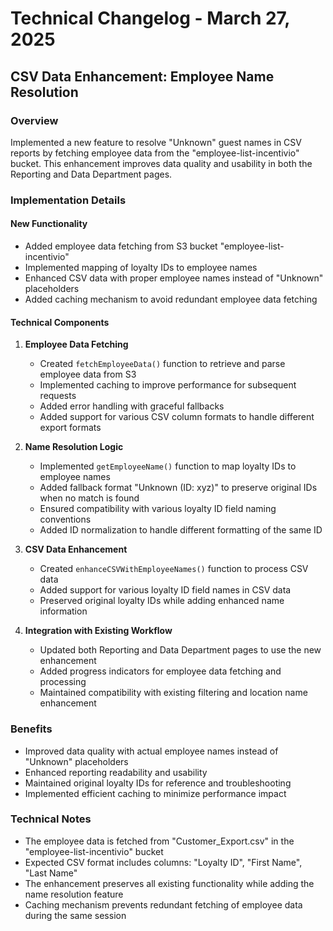 # Technical Changelog - March 27, 2025

## CSV Data Enhancement: Employee Name Resolution

### Overview
Implemented a new feature to resolve "Unknown" guest names in CSV reports by fetching employee data from the "employee-list-incentivio" bucket. This enhancement improves data quality and usability in both the Reporting and Data Department pages.

### Implementation Details

#### New Functionality
- Added employee data fetching from S3 bucket "employee-list-incentivio"
- Implemented mapping of loyalty IDs to employee names
- Enhanced CSV data with proper employee names instead of "Unknown" placeholders
- Added caching mechanism to avoid redundant employee data fetching

#### Technical Components
1. **Employee Data Fetching**
   - Created `fetchEmployeeData()` function to retrieve and parse employee data from S3
   - Implemented caching to improve performance for subsequent requests
   - Added error handling with graceful fallbacks
   - Added support for various CSV column formats to handle different export formats

2. **Name Resolution Logic**
   - Implemented `getEmployeeName()` function to map loyalty IDs to employee names
   - Added fallback format "Unknown (ID: xyz)" to preserve original IDs when no match is found
   - Ensured compatibility with various loyalty ID field naming conventions
   - Added ID normalization to handle different formatting of the same ID

3. **CSV Data Enhancement**
   - Created `enhanceCSVWithEmployeeNames()` function to process CSV data
   - Added support for various loyalty ID field names in CSV data
   - Preserved original loyalty IDs while adding enhanced name information

4. **Integration with Existing Workflow**
   - Updated both Reporting and Data Department pages to use the new enhancement
   - Added progress indicators for employee data fetching and processing
   - Maintained compatibility with existing filtering and location name enhancement

### Benefits
- Improved data quality with actual employee names instead of "Unknown" placeholders
- Enhanced reporting readability and usability
- Maintained original loyalty IDs for reference and troubleshooting
- Implemented efficient caching to minimize performance impact

### Technical Notes
- The employee data is fetched from "Customer_Export.csv" in the "employee-list-incentivio" bucket
- Expected CSV format includes columns: "Loyalty ID", "First Name", "Last Name"
- The enhancement preserves all existing functionality while adding the name resolution feature
- Caching mechanism prevents redundant fetching of employee data during the same session